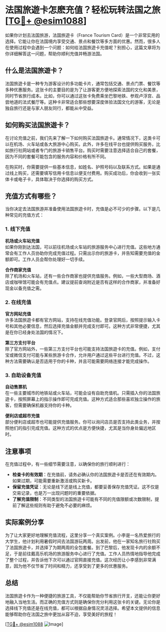 # 法国旅遊卡怎麽充值？轻松玩转法国之旅[[TG💪+ @esim1088](https://t.me/s/esim1088)]

如果你计划去法国旅游，法国旅遊卡（France Tourism Card）是一个非常实用的选择。它能让你在法国境内享受交通、景点和餐饮等多方面的优惠。然而，很多人在使用过程中会遇到一个问题：如何给法国旅遊卡充值呢？别担心，这篇文章将为你详细解答这一问题，帮助你顺利充值并畅游法国。

## 什么是法国旅遊卡？

法国旅遊卡是一种专为游客设计的多功能卡片，通常包括交通、景点门票、餐饮等多种优惠服务。这张卡的主要目的是为了让游客更方便地探索法国的文化和美景，同时节省旅行成本。比如，你可以通过这张卡免费乘坐巴黎地铁、参观卢浮宫、品尝地道的法式餐厅等。这种卡非常适合那些想要深度体验法国文化的游客，无论是独自旅行还是与家人朋友同行，都能从中受益。

## 如何购买法国旅遊卡？

在讨论充值之前，我们先来了解一下如何购买法国旅遊卡。通常情况下，这类卡可以在机场、火车站或各大旅游中心购买。此外，许多在线平台也提供购买服务，比如旅行社网站或者专门的旅游卡销售平台。购买时需要注意选择适合自己的套餐，因为不同的套餐可能包含的服务内容和价格有所不同。

在购买时，你需要提供一些基本信息，如姓名、护照号码以及联系方式。如果是通过线上购买，还需要填写信用卡信息以便支付费用。购买成功后，你会收到一张实体卡或电子卡，具体取决于你选择的购买方式。

## 充值方式有哪些？

当你决定去法国旅游并准备使用法国旅遊卡时，充值是必不可少的步骤。以下是几种常见的充值方式：

### 1. 线下充值

**机场或火车站充值**  
如果你刚到达法国，可以前往机场或火车站的旅游服务中心进行充值。这些地方通常会有工作人员协助你完成充值过程。只需出示你的旅游卡，并告知需要充值的金额即可。工作人员会帮你处理好一切手续。

**合作商家充值**  
除了机场和火车站，还有一些合作商家也提供充值服务。例如，一些大型商场、酒店或咖啡馆可能会有充值点。建议提前查询附近是否有这样的合作商家，并准备好现金以备充值之需。

### 2. 在线充值

**官方网站充值**  
许多法国旅遊卡都有官方网站，支持在线充值功能。登录官网后，按照提示输入卡号和其他必要信息，然后选择充值金额并完成支付即可。这种方式非常便捷，尤其是在你已经身处法国的情况下。

**第三方支付平台**  
除了官方网站外，一些第三方支付平台也可能支持法国旅遊卡的充值。例如，支付宝或微信支付可能与某些旅游卡合作，允许用户通过这些平台进行充值。不过，这种方法需要确认是否适用于你的卡种，并且可能需要网络连接才能完成操作。

### 3. 自助设备充值

**自动售票机**  
在一些主要城市的地铁站或火车站，可能会设有自助充值机。只需插入你的法国旅遊卡，按照屏幕上的指示操作即可完成充值。这种方式适合那些喜欢独立操作的旅客，但需要确保机器支持你的卡种。

**便利店或超市充值**  
部分便利店或超市也可能提供充值服务。你可以询问店员是否支持此类业务，并按照他们的指引完成充值。这种方式的优点是方便快捷，尤其是当你身处偏远地区时。

## 注意事项

在充值过程中，有一些细节需要注意，以确保你的旅行顺利进行：

- **检查卡的有效期**：在充值前，请务必确认你的法国旅遊卡是否还在有效期内。如果过期，可能需要重新激活或购买新卡。
- **保留充值凭证**：无论是线下还是线上充值，都要妥善保存充值凭证。这不仅是交易记录，也是万一出现问题时的重要依据。
- **了解充值限制**：不同类型的法国旅遊卡可能有不同的充值限额或次数限制，提前了解这些规则有助于避免不必要的麻烦。

## 实际案例分享

为了让大家更好地理解充值流程，这里分享一个真实案例。小李是一名热爱旅行的大学生，他计划利用暑假时间去法国游玩两周。出发前，他在一家知名旅行社购买了法国旅遊卡，并选择了为期两周的全包套餐。到了巴黎后，他发现卡内的余额不足，于是前往戴高乐机场的旅游服务中心进行了充值。工作人员热情地指导他完成了整个过程，并告诉他下次可以通过官网直接充值。这次经历让小李感到非常满意，因为他不仅节省了时间和精力，还享受到了更多的优惠服务。

## 总结

法国旅遊卡作为一种便捷的旅游工具，不仅能帮助你节省旅行开支，还能让你更好地融入当地生活。而正确的充值方式则是确保你充分利用这张卡的关键。无论你是选择线下充值还是在线充值，都可以根据自身情况灵活选择。希望本文提供的信息能够帮助你在法国之旅中更加从容不迫，享受美好的旅程！

[[TG💪+ @esim1088](https://t.me/s/esim1088) ![Image](https://i.postimg.cc/4NQfJmqS/Snipaste-2025-05-13-00-14-12.png)]